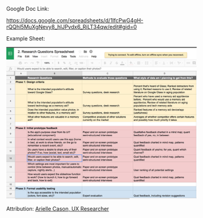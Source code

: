 Google Doc Link:

https://docs.google.com/spreadsheets/d/1lfcPwG4gH-rQQhl5MuXgNevy8_hlJPvdx6_RiLT34qw/edit#gid=0

Example Sheet:

![Testing Template](./Assets/images/Sample-Testing-Template.png)

Attribution: [Arielle Cason, UX Researcher](http://ariellecason.com/)

